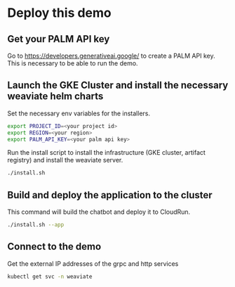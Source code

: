 



# Deploy this demo

## Get your PALM API key
Go to https://developers.generativeai.google/ to create a PALM API key. This is necessary to be able to run the demo.

## Launch the GKE Cluster and install the necessary weaviate helm charts
Set the necessary env variables for the installers. 

```sh
export PROJECT_ID=<your project id>
export REGION=<your region>
export PALM_API_KEY=<your palm api key>
```

Run the install script to install the infrastructure (GKE cluster, artifact registry) and install the weaviate server.

```sh
./install.sh 
```

## Build and deploy the application to the cluster
This command will build the chatbot and deploy it to CloudRun.

```sh
./install.sh --app
```

## Connect to the demo

Get the external IP addresses of the grpc and http services

```sh
kubectl get svc -n weaviate
```